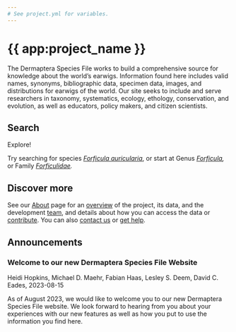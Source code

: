 ```yaml
---
# See project.yml for variables.
---
```


# {{ app:project_name }}
The Dermaptera Species File works to build a comprehensive source for knowledge about the world’s earwigs. Information found here includes valid names, synonyms, bibliographic data, specimen data, images, and distributions for earwigs of the world. Our site seeks to include and serve researchers in taxonomy, systematics, ecology, ethology, conservation, and evolution, as well as educators, policy makers, and citizen scientists.

## Search

<autocomplete-otu class="w-80 place-content-center" placeholder="Search by taxon name"/>

Explore!

Try searching for species _[Forficula auricularia](http://dermaptera.speciesfile.org/Common/basic/Taxa.aspx?TaxonNameID=1179591)_, or start at Genus _[Forficula](http://dermaptera.speciesfile.org/Common/basic/Taxa.aspx?TaxonNameID=1179592),_  or Family _[Forficulidae](http://dermaptera.speciesfile.org/Common/basic/Taxa.aspx?TaxonNameID=1179589)._

## Discover more
See our [About](about) page for an [overview](about#overview) of the project, its data, and the development [team](about#team), and details about how you can access the data or [contribute](about#contribute-or-get-help). You can also [contact us](about#contribute-or-get-help) or [get help](about#contribute-or-get-help). 

## Announcements
### Welcome to our new Dermaptera Species File Website
Heidi Hopkins, Michael D. Maehr, Fabian Haas, Lesley S. Deem, David C. Eades, 2023-08-15
<p>As of August 2023, we would like to welcome you to our new Dermaptera Species File website. We look forward to hearing from you about your experiences with our new features as well as how you put to use the information you find here.
</p>
